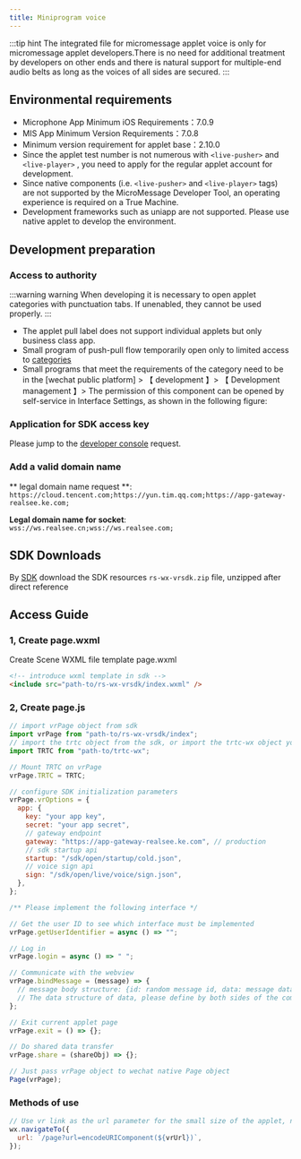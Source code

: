 ```yaml
---
title: Miniprogram voice
---
```


:::tip hint
The integrated file for micromessage applet voice is only for micromessage applet developers.There is no need for additional treatment by developers on other ends and there is natural support for multiple-end audio belts as long as the voices of all sides are secured.
:::

## Environmental requirements

- Microphone App Minimum iOS Requirements：7.0.9
- MIS App Minimum Version Requirements：7.0.8
- Minimum version requirement for applet base：2.10.0
- Since the applet test number is not numerous with `<live-pusher>` and `<live-player>` , you need to apply for the regular applet account for development.
- Since native components (i.e. `<live-pusher>` and `<live-player>` tags) are not supported by the MicroMessage Developer Tool, an operating experience is required on a True Machine.
- Development frameworks such as uniapp are not supported. Please use native applet to develop the environment.

## Development preparation

### Access to authority

:::warning warning
When developing it is necessary to open applet categories with punctuation tabs. If unenabled, they cannot be used properly.
:::

- The applet pull label does not support individual applets but only business class app.
- Small program of push-pull flow temporarily open only to limited access to [ categories ](https://developers.weixin.qq.com/miniprogram/dev/component/live-pusher.html)
- Small programs that meet the requirements of the category need to be in the [wechat public platform] > 【 development 】> 【 Development management 】> The permission of this component can be opened by self-service in Interface Settings, as shown in the following figure:
<!-- !\[check\](../../../../assets/wx/check.png) -->

### Application for SDK access key

Please jump to the [developer console](https://developers.realsee.com/console) request.

### Add a valid domain name

** legal domain name request **: `https://cloud.tencent.com;https://yun.tim.qq.com;https://app-gateway-realsee.ke.com;`

**Legal domain name for socket**: `wss://ws.realsee.cn;wss://ws.realsee.com;`

## SDK Downloads

By [SDK](https://vrlab-static.ljcdn.com/release/web/sdk/vrwebview-miniprogram.3af4ce43.zip) download the SDK resources `rs-wx-vrsdk.zip` file, unzipped after direct reference

## Access Guide

### 1, Create page.wxml

Create Scene WXML file template page.wxml

```html
<!-- introduce wxml template in sdk -->
<include src="path-to/rs-wx-vrsdk/index.wxml" />
```

### 2, Create page.js

```javascript title="page.js"
// import vrPage object from sdk
import vrPage from "path-to/rs-wx-vrsdk/index";
// import the trtc object from the sdk, or import the trtc-wx object you plugged in
import TRTC from "path-to/trtc-wx";

// Mount TRTC on vrPage
vrPage.TRTC = TRTC;

// configure SDK initialization parameters
vrPage.vrOptions = {
  app: {
    key: "your app key",
    secret: "your app secret",
    // gateway endpoint
    gateway: "https://app-gateway-realsee.ke.com", // production
    // sdk startup api
    startup: "/sdk/open/startup/cold.json",
    // voice sign api
    sign: "/sdk/open/live/voice/sign.json",
  },
};

/** Please implement the following interface */

// Get the user ID to see which interface must be implemented
vrPage.getUserIdentifier = async () => "";

// Log in
vrPage.login = async () => " ";

// Communicate with the webview
vrPage.bindMessage = (message) => {
  // message body structure: {id: random message id, data: message data}
  // The data structure of data, please define by both sides of the communication
};

// Exit current applet page
vrPage.exit = () => {};

// Do shared data transfer
vrPage.share = (shareObj) => {};

// Just pass vrPage object to wechat native Page object
Page(vrPage);
```

### Methods of use

```js
// Use vr link as the url parameter for the small size of the applet, note the need to use encodeURIComponent
wx.navigateTo({
  url: `/page?url=encodeURIComponent(${vrUrl})`,
});
```
